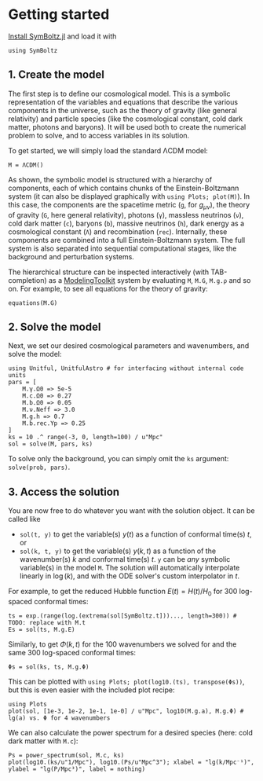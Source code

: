 # Getting started

[Install SymBoltz.jl](@ref "Installation") and load it with
```@example 1
using SymBoltz
``` 

## 1. Create the model

The first step is to define our cosmological model.
This is a symbolic representation of the variables and equations that describe the various components in the universe, such as the theory of gravity (like general relativity) and particle species (like the cosmological constant, cold dark matter, photons and baryons).
It will be used both to create the numerical problem to solve, and to access variables in its solution.

To get started, we will simply load the standard ΛCDM model:
```@example 1
M = ΛCDM()
```

As shown, the symbolic model is structured with a hierarchy of components, each of which contains chunks of the Einstein-Boltzmann system (it can also be displayed graphically with `using Plots; plot(M)`).
In this case, the components are
the spacetime metric (`g`, for $g_{\mu\nu}$),
the theory of gravity (`G`, here general relativity),
photons (`γ`),
massless neutrinos (`ν`),
cold dark matter (`c`),
baryons (`b`),
massive neutrinos (`h`),
dark energy as a cosmological constant (`Λ`)
and recombination (`rec`).
Internally, these components are combined into a full Einstein-Boltzmann system.
The full system is also separated into sequential computational stages, like the background and perturbation systems.

The hierarchical structure can be inspected interactively (with TAB-completion) as a [ModelingToolkit](https://docs.sciml.ai/ModelingToolkit) system by evaluating `M`, `M.G`, `M.g.ρ` and so on.
For example, to see all equations for the theory of gravity:
```@example 1
equations(M.G)
```

## 2. Solve the model

Next, we set our desired cosmological parameters and wavenumbers, and solve the model:
```@example 1
using Unitful, UnitfulAstro # for interfacing without internal code units
pars = [
    M.γ.Ω0 => 5e-5
    M.c.Ω0 => 0.27
    M.b.Ω0 => 0.05
    M.ν.Neff => 3.0
    M.g.h => 0.7
    M.b.rec.Yp => 0.25
]
ks = 10 .^ range(-3, 0, length=100) / u"Mpc"
sol = solve(M, pars, ks)
```

To solve only the background, you can simply omit the `ks` argument: `solve(prob, pars)`.

## 3. Access the solution

You are now free to do whatever you want with the solution object.
It can be called like
- `sol(t, y)` to get the variable(s) $y(t)$ as a function of conformal time(s) $t$, or
- `sol(k, t, y)` to get the variable(s) $y(k,t)$ as a function of the wavenumber(s) $k$ and conformal time(s) $t$.
`y` can be *any* symbolic variable(s) in the model `M`.
The solution will automatically interpolate linearly in $\log(k)$, and with the ODE solver's custom interpolator in $t$.

For example, to get the reduced Hubble function $E(t) = H(t) / H_0$ for 300 log-spaced conformal times:
```@example 1
ts = exp.(range(log.(extrema(sol[SymBoltz.t]))..., length=300)) # TODO: replace with M.t
Es = sol(ts, M.g.E)
```
Similarly, to get $\Phi(k,t)$ for the 100 wavenumbers we solved for and the same 300 log-spaced conformal times:
```@example 1
Φs = sol(ks, ts, M.g.Φ)
```

This can be plotted with `using Plots; plot(log10.(ts), transpose(Φs))`, but this is even easier with the included plot recipe:
```@example 1
using Plots
plot(sol, [1e-3, 1e-2, 1e-1, 1e-0] / u"Mpc", log10(M.g.a), M.g.Φ) # lg(a) vs. Φ for 4 wavenumbers
```

We can also calculate the power spectrum for a desired species (here: cold dark matter with `M.c`):
```@example 1
Ps = power_spectrum(sol, M.c, ks)
plot(log10.(ks/u"1/Mpc"), log10.(Ps/u"Mpc^3"); xlabel = "lg(k/Mpc⁻¹)", ylabel = "lg(P/Mpc³)", label = nothing)
```